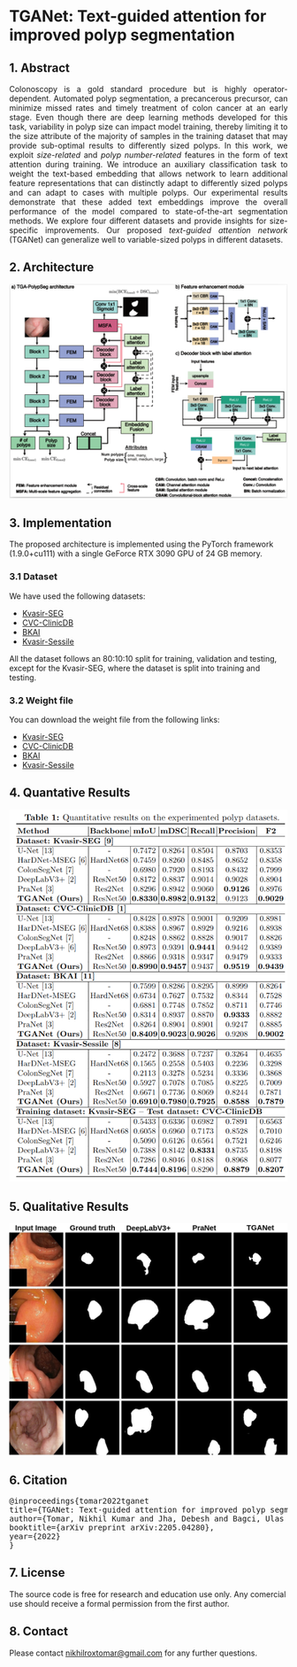 # TGANet: Text-guided attention for improved polyp segmentation

## 1. Abstract
<div align="justify">
Colonoscopy is a gold standard procedure but is highly operator-dependent. Automated polyp segmentation, a precancerous precursor, can minimize missed rates and timely treatment of colon cancer at an early stage. Even though there are deep learning methods developed for this task, variability in polyp size can impact model training, thereby limiting it to the size attribute of the majority of samples in the training dataset that may provide sub-optimal results to differently sized polyps. In this work, we exploit <i>size-related</i> and <i>polyp number-related</i> features in the form of text attention during training. We introduce an auxiliary classification task to weight the text-based embedding that allows network to learn additional feature representations that can distinctly adapt to differently sized polyps and can adapt to cases with multiple polyps. Our experimental results demonstrate that these added text embeddings improve the overall performance of the model compared to state-of-the-art segmentation methods. We explore four different datasets and provide insights for size-specific improvements. Our proposed <i>text-guided attention network</i> (TGANet) can generalize well to variable-sized polyps in different datasets.
</div>

## 2. Architecture
<img src="images/TGANet-architecture.png">

## 3. Implementation
The proposed architecture is implemented using the PyTorch framework (1.9.0+cu111) with a single GeForce RTX 3090 GPU of 24 GB memory. 

### 3.1 Dataset
We have used the following datasets:
- [Kvasir-SEG](https://datasets.simula.no/downloads/kvasir-seg.zip)
- [CVC-ClinicDB](https://www.dropbox.com/s/p5qe9eotetjnbmq/CVC-ClinicDB.rar?dl=0)
- [BKAI](https://www.kaggle.com/competitions/bkai-igh-neopolyp/data)
- [Kvasir-Sessile](https://datasets.simula.no/downloads/kvasir-sessile.zip)

All the dataset follows an 80:10:10 split for training, validation and testing, except for the Kvasir-SEG, where the dataset is split into training and testing. 

### 3.2 Weight file
You can download the weight file from the following links:
- [Kvasir-SEG](https://drive.google.com/file/d/1kVbwYNj2h_K15uBI4DpH8GHbqJM4Csdd/view?usp=sharing)
- [CVC-ClinicDB](https://drive.google.com/file/d/1fJnfX91zTFMlC--O5bH-7kYcueS5eBGo/view?usp=sharing)
- [BKAI](https://drive.google.com/file/d/1_Z2Uj4zZwcsx_If1qY34PoImZzjRV-XG/view?usp=sharing)
- [Kvasir-Sessile](https://drive.google.com/file/d/1vP8y5vMF_LlNgoXSAOmv2uXwujeIx6zC/view?usp=sharing)


## 4. Quantative Results
<img src="images/Quantative.png">

## 5. Qualitative Results
<img src="images/TGA-PolySeg-Qualitative.jpg">

## 6. Citation
<pre>
@inproceedings{tomar2022tganet
title={TGANet: Text-guided attention for improved polyp segmentation},
author={Tomar, Nikhil Kumar and Jha, Debesh and Bagci, Ulas and Ali, Sharib},
booktitle={arXiv preprint arXiv:2205.04280},
year={2022}
} 
</pre>

## 7. License
The source code is free for research and education use only. Any comercial use should receive a formal permission from the first author.

## 8. Contact
Please contact nikhilroxtomar@gmail.com for any further questions. 

